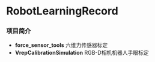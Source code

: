 # RobotLearningRecord
### 项目简介
* **force_sensor_tools** 六维力传感器标定
* **VrepCalibrationSimulation** RGB-D相机机器人手眼标定